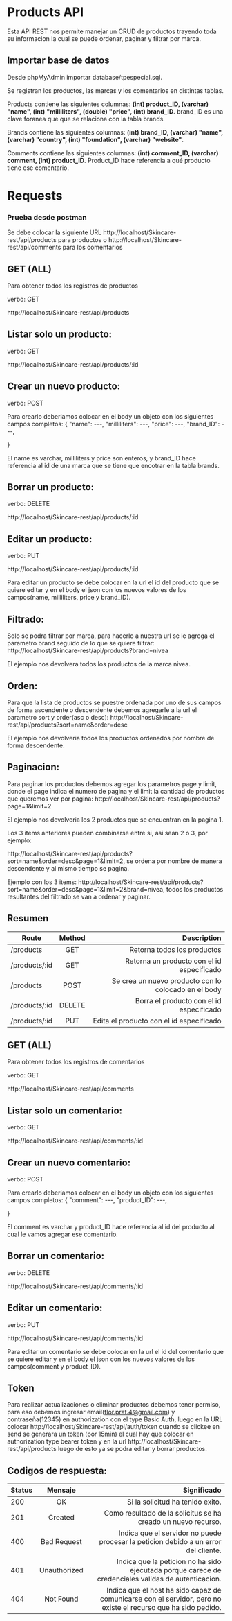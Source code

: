 
# Products API
Esta API REST nos permite manejar un CRUD de productos trayendo toda su informacion la cual se puede ordenar, paginar y filtrar por marca.

## Importar base de datos
Desde phpMyAdmin importar database/tpespecial.sql.

Se registran los productos, las marcas y los comentarios en distintas tablas.

Products contiene las siguientes columnas: **(int) product_ID, (varchar) "name", (int) "milliliters", (double) "price", (int) brand_ID**. brand_ID es una clave foranea que que se relaciona con la tabla brands.

Brands contiene las siguientes columnas: **(int) brand_ID, (varchar) "name", (varchar) "country", (int) "foundation", (varchar) "website"**.

Comments contiene las siguientes columnas: **(int) comment_ID, (varchar) comment, (int) product_ID**. Product_ID hace referencia a qué producto tiene ese comentario.



 
# Requests
### Prueba desde postman
Se debe colocar la siguiente URL http://localhost/Skincare-rest/api/products para productos o  http://localhost/Skincare-rest/api/comments para los comentarios

## GET (ALL)
Para obtener todos los registros de productos

verbo: GET

http://localhost/Skincare-rest/api/products

## Listar solo un producto:
verbo: GET

http://localhost/Skincare-rest/api/products/:id


## Crear un nuevo producto:
verbo: POST

Para crearlo deberiamos colocar en el body un objeto con los siguientes campos completos:
{
        "name": ---,
        "milliliters": ---,
        "price": ---,
        "brand_ID": ---,
        
}

El name es varchar, milliliters y price son enteros, y brand_ID hace referencia 
al id de una marca que se tiene que encotrar en la tabla brands.


## Borrar un producto:
verbo: DELETE

http://localhost/Skincare-rest/api/products/:id

## Editar un producto:
verbo: PUT

http://localhost/Skincare-rest/api/products/:id

Para editar un producto se debe colocar en la url el id del producto que se quiere editar y en el body el json con los nuevos valores de los campos(name, milliliters, price y brand_ID).


## Filtrado:
Solo se podra filtrar por marca, para hacerlo a nuestra url se le agrega el parametro
brand seguido de lo que se quiere filtrar:
http://localhost/Skincare-rest/api/products?brand=nivea

El ejemplo nos devolvera todos los productos de la marca nivea.

## Orden: 
Para que la lista de productos se puestre ordenada por uno de sus campos de forma ascendente
o descendente debemos agregarle a la url el parametro sort y order(asc o desc):
http://localhost/Skincare-rest/api/products?sort=name&order=desc

El ejemplo nos devolveria todos los productos ordenados por nombre de forma descendente.

## Paginacion:
Para paginar los productos debemos agregar los parametros page y limit, donde el page indica
el numero de pagina y el limit la cantidad de productos que queremos ver por pagina:
http://localhost/Skincare-rest/api/products?page=1&limit=2

El ejemplo nos devolveria los 2 productos que se encuentran en la pagina 1.


Los 3 items anteriores pueden combinarse entre si, asi sean 2 o 3, por ejemplo:

http://localhost/Skincare-rest/api/products?sort=name&order=desc&page=1&limit=2, se ordena
por nombre de manera descendente y al mismo tiempo se pagina.

Ejemplo con los 3 items: http://localhost/Skincare-rest/api/products?sort=name&order=desc&page=1&limit=2&brand=nivea, todos los productos
resultantes del filtrado se van a ordenar y paginar.
## Resumen
|Route		      | Method	  |   Description
|---------------|:---------:|-----------------------------------------------------:
|/products	    | GET	      | Retorna todos los productos
|/products/:id 	|GET	      | Retorna un producto con el id especificado
|/products	    |  POST	    |Se crea un nuevo producto con lo colocado en el body
|/products/:id	| DELETE	  |Borra el producto con el id especificado
|/products/:id	|  PUT	    | Edita el producto con el id especificado

## GET (ALL)
Para obtener todos los registros de comentarios

verbo: GET

http://localhost/Skincare-rest/api/comments

## Listar solo un comentario:
verbo: GET

http://localhost/Skincare-rest/api/comments/:id


## Crear un nuevo comentario:
verbo: POST

Para crearlo deberiamos colocar en el body un objeto con los siguientes campos completos:
{
        "comment": ---,
        "product_ID": ---,
        
}

El comment es varchar y product_ID hace referencia al id del producto al cual le vamos agregar ese comentario.


## Borrar un comentario:
verbo: DELETE

http://localhost/Skincare-rest/api/comments/:id

## Editar un comentario:
verbo: PUT

http://localhost/Skincare-rest/api/comments/:id

Para editar un comentario se debe colocar en la url el id del comentario que se quiere editar y en el body el json con los nuevos valores de los campos(comment y product_ID).


## Token
Para realizar actualizaciones o eliminar productos debemos tener permiso, para eso debemos ingresar email(flor.prat.4@gmail.com) y contraseña(12345) en authorization con el type Basic Auth, luego en la URL colocar http://localhost/Skincare-rest/api/auth/token cuando se clickee en send se generara un token (por 15min) el cual hay que colocar en authorization type bearer token y en la url http://localhost/Skincare-rest/api/products luego de esto ya se podra editar y borrar productos.


## Codigos de respuesta:
|Status| Mensaje    |Significado
|----  |:----------:|-----------------------------------------------------:
|200   |OK          |Si la solicitud ha tenido exito.
|201   |Created     |Como resultado de la solicitus se ha creado un nuevo recurso.
|400   | Bad Request|Indica que el servidor no puede procesar la peticion debido a un error del cliente.
|401   |Unauthorized|Indica que la peticion no ha sido ejecutada porque carece de credenciales validas de autenticacion.
|404   |Not Found   |Indica que el host ha sido capaz de comunicarse con el servidor, pero no existe el recurso que ha sido pedido.

